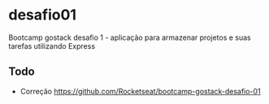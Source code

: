 # desafio01
Bootcamp gostack desafio 1 - aplicação para armazenar projetos e suas tarefas utilizando Express

## Todo
* Correção https://github.com/Rocketseat/bootcamp-gostack-desafio-01
